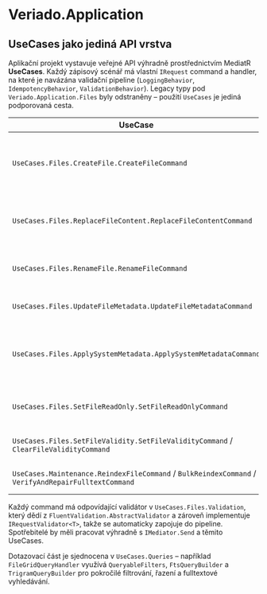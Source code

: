 # Veriado.Application

## UseCases jako jediná API vrstva

Aplikační projekt vystavuje veřejné API výhradně prostřednictvím MediatR **UseCases**. Každý zápisový scénář má vlastní `IRequest` command a handler, na které je navázána validační pipeline (`LoggingBehavior`, `IdempotencyBehavior`, `ValidationBehavior`). Legacy typy pod `Veriado.Application.Files` byly odstraněny – použití `UseCases` je jediná podporovaná cesta.

| UseCase | Popis |
| --- | --- |
| `UseCases.Files.CreateFile.CreateFileCommand` | Vytvoření nového souboru včetně prvotního indexování. |
| `UseCases.Files.ReplaceFileContent.ReplaceFileContentCommand` | Náhrada binárního obsahu a přegenerování fulltextu. |
| `UseCases.Files.RenameFile.RenameFileCommand` | Přejmenování souboru a synchronizace indexu. |
| `UseCases.Files.UpdateFileMetadata.UpdateFileMetadataCommand` | Aktualizace MIME a autora. |
| `UseCases.Files.ApplySystemMetadata.ApplySystemMetadataCommand` | Import systémových metadat (atributy, časová razítka). |
| `UseCases.Files.SetFileReadOnly.SetFileReadOnlyCommand` | Přepnutí příznaku pouze pro čtení. |
| `UseCases.Files.SetFileValidity.SetFileValidityCommand` / `ClearFileValidityCommand` | Správa platnosti dokumentu. |
| `UseCases.Maintenance.ReindexFileCommand` / `BulkReindexCommand` / `VerifyAndRepairFulltextCommand` | Údržba a manuální reindexace. |

Každý command má odpovídající validátor v `UseCases.Files.Validation`, který dědí z `FluentValidation.AbstractValidator` a zároveň implementuje `IRequestValidator<T>`, takže se automaticky zapojuje do pipeline. Spotřebitelé by měli pracovat výhradně s `IMediator.Send` a těmito UseCases.

Dotazovací část je sjednocena v `UseCases.Queries` – například `FileGridQueryHandler` využívá `QueryableFilters`, `FtsQueryBuilder` a `TrigramQueryBuilder` pro pokročilé filtrování, řazení a fulltextové vyhledávání.
